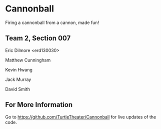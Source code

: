 Cannonball
==========

Firing a cannonball from a cannon, made fun!

Team 2, Section 007
-------------------
Eric Dilmore \<erd130030\>

Matthew Cunningham

Kevin Hwang

Jack Murray

David Smith

For More Information
--------------------
Go to https://github.com/TurtleTheater/Cannonball for live updates of the code.
